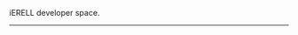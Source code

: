 <!-- markdownlint-disable-next-line -->
<!-- <img src="https://readme-typing-svg.herokuapp.com?size=40&center=true&vCenter=true&width=900&height=100&lines=Happy+thanksgiving++everyone✨"> -->


<p align="center">
<img src="" />
</p>


<br>

iERELL developer space.


---